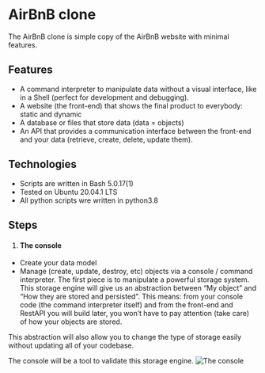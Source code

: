 # AirBnB clone
The AirBnB clone is simple copy of the AirBnB website with minimal features.
## Features
- A command interpreter to manipulate data without a visual interface, like in a Shell (perfect for development and debugging).
- A website (the front-end) that shows the final product to everybody: static and dynamic
- A database or files that store data (data = objects)
- An API that provides a communication interface between the front-end and your data (retrieve, create, delete, update them).
## Technologies
- Scripts are written in Bash 5.0.17(1)
- Tested on Ubuntu 20.04.1 LTS
- All python scripts wre written in python3.8
## Steps
1. #### The console
- Create your data model
- Manage (create, update, destroy, etc) objects via a console / command interpreter.
The first piece is to manipulate a powerful storage system. This storage engine will give us an abstraction between “My object” and “How they are stored and persisted”. This means: from your console code (the command interpreter itself) and from the front-end and RestAPI you will build later, you won’t have to pay attention (take care) of how your objects are stored.

This abstraction will also allow you to change the type of storage easily without updating all of your codebase.

The console will be a tool to validate this storage engine.
![The console](https://res.cloudinary.com/christo/image/upload/v1689093140/console_tk6bbz.png)

